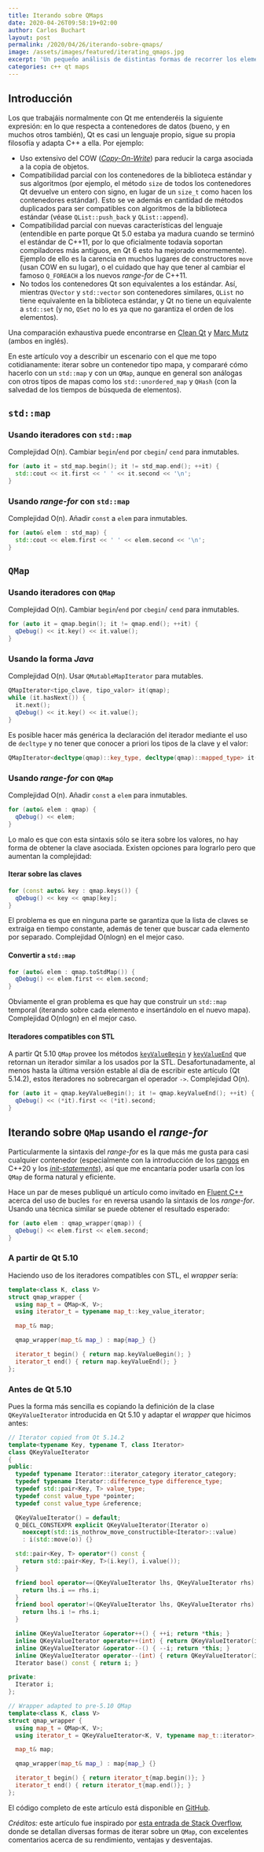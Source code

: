 ```yaml
---
title: Iterando sobre QMaps
date: 2020-04-26T09:58:19+02:00
author: Carlos Buchart
layout: post
permalink: /2020/04/26/iterando-sobre-qmaps/
image: /assets/images/featured/iterating_qmaps.jpg
excerpt: 'Un pequeño análisis de distintas formas de recorrer los elementos de un QMap, y cómo se comparan dichos bucles con los del contenedor estándar de C++.'
categories: c++ qt maps
---
```

## Introducción

Los que trabajáis normalmente con Qt me entenderéis la siguiente expresión: en lo que respecta a contenedores de datos (bueno, y en muchos otros también), Qt es casi un lenguaje propio, sigue su propia filosofía y adapta C++ a ella. Por ejemplo:

- Uso extensivo del COW ([_Copy-On-Write_](https://es.wikipedia.org/wiki/Copy-on-write)) para reducir la carga asociada a la copia de objetos.
- Compatibilidad parcial con los contenedores de la biblioteca estándar y sus algoritmos (por ejemplo, el método `size` de todos los contenedores Qt devuelve un entero con signo, en lugar de un `size_t` como hacen los contenedores estándar). Esto se ve además en cantidad de métodos duplicados para ser compatibles con algoritmos de la biblioteca estándar (véase `QList::push_back` y `QList::append`).
- Compatibilidad parcial con nuevas características del lenguaje (entendible en parte porque Qt 5.0 estaba ya madura cuando se terminó el estándar de C++11, por lo que oficialmente todavía soportan compiladores más antiguos, en Qt 6 esto ha mejorado enormemente). Ejemplo de ello es la carencia en muchos lugares de constructores `move` (usan COW en su lugar), o el cuidado que hay que tener al cambiar el famoso `Q_FOREACH` a los nuevos _range-for_ de C++11.
- No todos los contenedores Qt son equivalentes a los estándar. Así, mientras `QVector` y `std::vector` son contenedores similares, `QList` no tiene equivalente en la biblioteca estándar, y Qt no tiene un equivalente a `std::set` (y no, `QSet` no lo es ya que no garantiza el orden de los elementos).

Una comparación exhaustiva puede encontrarse en [Clean Qt](https://www.cleanqt.io/blog/exploring-qt-containers) y [Marc Mutz](https://marcmutz.wordpress.com/effective-qt/containers/) (ambos en inglés).

En este artículo voy a describir un escenario con el que me topo cotidianamente: iterar sobre un contenedor tipo mapa, y compararé cómo hacerlo con un `std::map` y con un `QMap`, aunque en general son análogas con otros tipos de mapas como los `std::unordered_map` y `QHash` (con la salvedad de los tiempos de búsqueda de elementos).

## `std::map`

### Usando iteradores con `std::map`

Complejidad O(n). Cambiar `begin`/`end` por `cbegin`/ `cend` para inmutables.

```cpp
for (auto it = std_map.begin(); it != std_map.end(); ++it) {
  std::cout << it.first << ' ' << it.second << '\n';
}
```

### Usando _range-for_ con `std::map`

Complejidad O(n). Añadir `const` a `elem` para inmutables.

```cpp
for (auto& elem : std_map) {
  std::cout << elem.first << ' ' << elem.second << '\n';
}
```

## `QMap`

### Usando iteradores con `QMap`

Complejidad O(n). Cambiar `begin`/`end` por `cbegin`/ `cend` para inmutables.

```cpp
for (auto it = qmap.begin(); it != qmap.end(); ++it) {
  qDebug() << it.key() << it.value();
}
```

### Usando la forma _Java_

Complejidad O(n). Usar `QMutableMapIterator` para mutables.

```cpp
QMapIterator<tipo_clave, tipo_valor> it(qmap);
while (it.hasNext()) {
  it.next();
  qDebug() << it.key() << it.value();
}
```

Es posible hacer más genérica la declaración del iterador mediante el uso de `decltype` y no tener que conocer a priori los tipos de la clave y el valor:

```cpp
QMapIterator<decltype(qmap)::key_type, decltype(qmap)::mapped_type> it(qmap);
```

### Usando _range-for_ con `QMap`

Complejidad O(n). Añadir `const` a `elem` para inmutables.

```cpp
for (auto& elem : qmap) {
  qDebug() << elem;
}
```

Lo malo es que con esta sintaxis sólo se itera sobre los valores, no hay forma de obtener la clave asociada. Existen opciones para lograrlo pero que aumentan la complejidad:

#### Iterar sobre las claves

```cpp
for (const auto& key : qmap.keys()) {
  qDebug() << key << qmap[key];
}
```

El problema es que en ninguna parte se garantiza que la lista de claves se extraiga en tiempo constante, además de tener que buscar cada elemento por separado. Complejidad O(nlogn) en el mejor caso.

#### Convertir a `std::map`

```cpp
for (auto& elem : qmap.toStdMap()) {
  qDebug() << elem.first << elem.second;
}
```

Obviamente el gran problema es que hay que construir un `std::map` temporal (iterando sobre cada elemento e insertándolo en el nuevo mapa). Complejidad O(nlogn) en el mejor caso.

#### Iteradores compatibles con STL

A partir Qt 5.10 `QMap` provee los métodos [`keyValueBegin`](https://doc.qt.io/qt-5/qmap.html#keyValueBegin) y [`keyValueEnd`](https://doc.qt.io/qt-5/qmap.html#keyValueEnd) que retornan un iterador similar a los usados por la STL. Desafortunadamente, al menos hasta la última versión estable al día de escribir este artículo (Qt 5.14.2), estos iteradores no sobrecargan el operador `->`. Complejidad O(n).

```cpp
for (auto it = qmap.keyValueBegin(); it != qmap.keyValueEnd(); ++it) {
  qDebug() << (*it).first << (*it).second;
}
```

## Iterando sobre `QMap` usando el _range-for_

Particularmente la sintaxis del _range-for_ es la que más me gusta para casi cualquier contenedor (especialmente con la introducción de los [rangos](https://itnext.io/a-little-bit-of-code-c-20-ranges-c6a6f7eae401) en C++20 y los [_init-statements_](https://en.cppreference.com/w/cpp/language/range-for)), así que me encantaría poder usarla con los `QMap` de forma natural y eficiente.

Hace un par de meses publiqué un artículo como invitado en [Fluent C++](https://www.fluentcpp.com/2020/02/11/reverse-for-loops-in-cpp/) acerca del uso de bucles `for` en reversa usando la sintaxis de los _range-for_. Usando una técnica similar se puede obtener el resultado esperado:

```cpp
for (auto elem : qmap_wrapper(qmap)) {
  qDebug() << elem.first << elem.second;
}
```

### A partir de Qt 5.10

Haciendo uso de los iteradores compatibles con STL, el _wrapper_ sería:

```cpp
template<class K, class V>
struct qmap_wrapper {
  using map_t = QMap<K, V>;
  using iterator_t = typename map_t::key_value_iterator;

  map_t& map;

  qmap_wrapper(map_t& map_) : map{map_} {}

  iterator_t begin() { return map.keyValueBegin(); }
  iterator_t end() { return map.keyValueEnd(); }
};
```

### Antes de Qt 5.10

Pues la forma más sencilla es copiando la definición de la clase `QKeyValueIterator` introducida en Qt 5.10 y adaptar el _wrapper_ que hicimos antes:

```cpp
// Iterator copied from Qt 5.14.2
template<typename Key, typename T, class Iterator>
class QKeyValueIterator
{
public:
  typedef typename Iterator::iterator_category iterator_category;
  typedef typename Iterator::difference_type difference_type;
  typedef std::pair<Key, T> value_type;
  typedef const value_type *pointer;
  typedef const value_type &reference;

  QKeyValueIterator() = default;
  Q_DECL_CONSTEXPR explicit QKeyValueIterator(Iterator o)
    noexcept(std::is_nothrow_move_constructible<Iterator>::value)
    : i(std::move(o)) {}

  std::pair<Key, T> operator*() const {
    return std::pair<Key, T>(i.key(), i.value());
  }

  friend bool operator==(QKeyValueIterator lhs, QKeyValueIterator rhs) noexcept {
    return lhs.i == rhs.i;
  }
  friend bool operator!=(QKeyValueIterator lhs, QKeyValueIterator rhs) noexcept {
    return lhs.i != rhs.i;
  }

  inline QKeyValueIterator &operator++() { ++i; return *this; }
  inline QKeyValueIterator operator++(int) { return QKeyValueIterator(i++);}
  inline QKeyValueIterator &operator--() { --i; return *this; }
  inline QKeyValueIterator operator--(int) { return QKeyValueIterator(i--); }
  Iterator base() const { return i; }

private:
  Iterator i;
};

// Wrapper adapted to pre-5.10 QMap
template<class K, class V>
struct qmap_wrapper {
  using map_t = QMap<K, V>;
  using iterator_t = QKeyValueIterator<K, V, typename map_t::iterator>;

  map_t& map;

  qmap_wrapper(map_t& map_) : map{map_} {}

  iterator_t begin() { return iterator_t{map.begin()}; }
  iterator_t end() { return iterator_t{map.end()}; }
};
```

El código completo de este artículo está disponible en [GitHub](https://github.com/BlogHeaderFiles/SourceCode/tree/master/IteratingQMap).

_Créditos:_ este artículo fue inspirado por [esta entrada de Stack Overflow](https://stackoverflow.com/q/8517853/1485885), donde se detallan diversas formas de iterar sobre un `QMap`, con excelentes comentarios acerca de su rendimiento, ventajas y desventajas.
